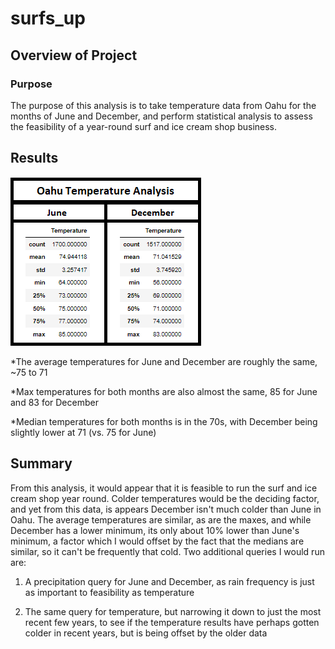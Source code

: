 # surfs_up

## Overview of Project

### Purpose
The purpose of this analysis is to take temperature data from Oahu for the months of June and December, and perform statistical analysis to assess the feasibility of a year-round surf and ice cream shop business.  

## Results
![June and December Stat](https://github.com/Nveatch/surfs_up/blob/main/Resources/oahu_stats.png)

*The average temperatures for June and December are roughly the same, ~75 to 71

*Max temperatures for both months are also almost the same, 85 for June and 83 for December

*Median temperatures for both months is in the 70s, with December being slightly lower at 71 (vs. 75 for June) 

## Summary
From this analysis, it would appear that it is feasible to run the surf and ice cream shop year round. Colder temperatures would be the deciding factor, and yet from this data, is appears December isn't much colder than June in Oahu. The average temperatures are similar, as are the maxes, and while December has a lower minimum, its only about 10% lower than June's minimum, a factor which I would offset by the fact that the medians are similar, so it can't be frequently that cold. Two additional queries I would run are:

1. A precipitation query for June and December, as rain frequency is just as important to feasibility as temperature
 
2. The same query for temperature, but narrowing it down to just the most recent few years, to see if the temperature results have perhaps gotten colder in recent years, but is being offset by the older data





















